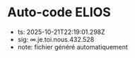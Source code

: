 # Auto-code ELIOS
- ts: 2025-10-21T22:19:01.298Z
- sig: ∞.je.toi.nous.432.528
- note: fichier généré automatiquement